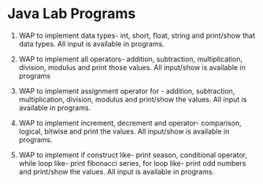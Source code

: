 # Java Lab Programs
1. WAP to implement data types- int, short, float, string and print/show that data types. All input is available in programs.

2. WAP to implement all operators- addition, subtraction, multiplication, division, modulus and print those values. All input/show is available in programs

3. WAP to implement assignment operator for - addition, subtraction, multiplication, division, modulus and print/show the values. All input is available in programs.

4. WAP to implement increment, decrement and operator- comparison, logical, bitwise and print the values. All input/show is available in programs.

5. WAP to implement if construct like- print season, conditional operator, while loop like- print fibonacci series, for loop like- print odd numbers and print/show the values. All input is available in programs.
